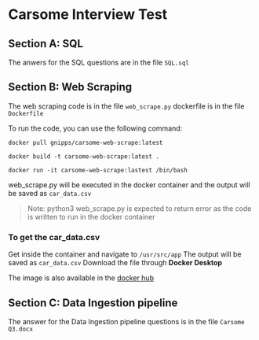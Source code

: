 # Carsome Interview Test

## Section A: SQL
The anwers for the SQL questions are in the file `SQL.sql`

## Section B: Web Scraping

The web scraping code is in the file `web_scrape.py`
dockerfile is in the file `Dockerfile`

To run the code, you can use the following command:
```
docker pull gnipps/carsome-web-scrape:latest
```

```
docker build -t carsome-web-scrape:latest .
```

```
docker run -it carsome-web-scrape:lastest /bin/bash
```
web_scrape.py will be executed in the docker container and the output will be saved as `car_data.csv`
> Note: python3 web_scrape.py is expected to return error as the code is written to run in the docker container

### To get the car_data.csv
Get inside the container and navigate to `/usr/src/app`
The output will be saved as `car_data.csv`
Download the file through **Docker Desktop**

The image is also available in the [docker hub](https://hub.docker.com/repository/docker/gnipps/carsome-web-scrape/)


## Section C: Data Ingestion pipeline

The answer for the Data Ingestion pipeline questions is in the file `Carsome Q3.docx`
